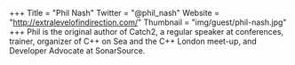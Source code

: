 +++
Title = "Phil Nash"
Twitter = "@phil_nash"
Website = "http://extralevelofindirection.com/"
Thumbnail = "img/guest/phil-nash.jpg"
+++
Phil is the original author of Catch2, a regular speaker at conferences, trainer, organizer of C++ on Sea and the C++ London meet-up, and Developer Advocate at SonarSource.